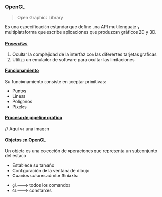 ### OpenGL
> Open Graphics Library

Es una especificación estándar que define una API multilenguaje y multiplataforma que escribe aplicaciones que produzcan gráficos 2D y 3D.

#### <u>Propositos</u>
1. Ocultar la complejidad de la interfaz con las diferentes tarjetas graficas
2. Utiliza un emulador de software para ocultar las limitaciones
#### <u>Funcionamiento</u>
Su funcionamiento consiste en aceptar primitivas:
* Puntos
* Líneas
* Polígonos
* Pixeles
#### <u>Proceso de pipeline grafico</u>
// Aqui va una imagen
#### <u>Objetos en OpenGL</u>
Un objeto es una colección de operaciones que representa un subconjunto del estado
* Establece su tamaño
* Configuración de la ventana de dibujo
* Cuantos colores admite
Sintaxis:
- `gl`---> todos los comandos
- `GL`---> constantes